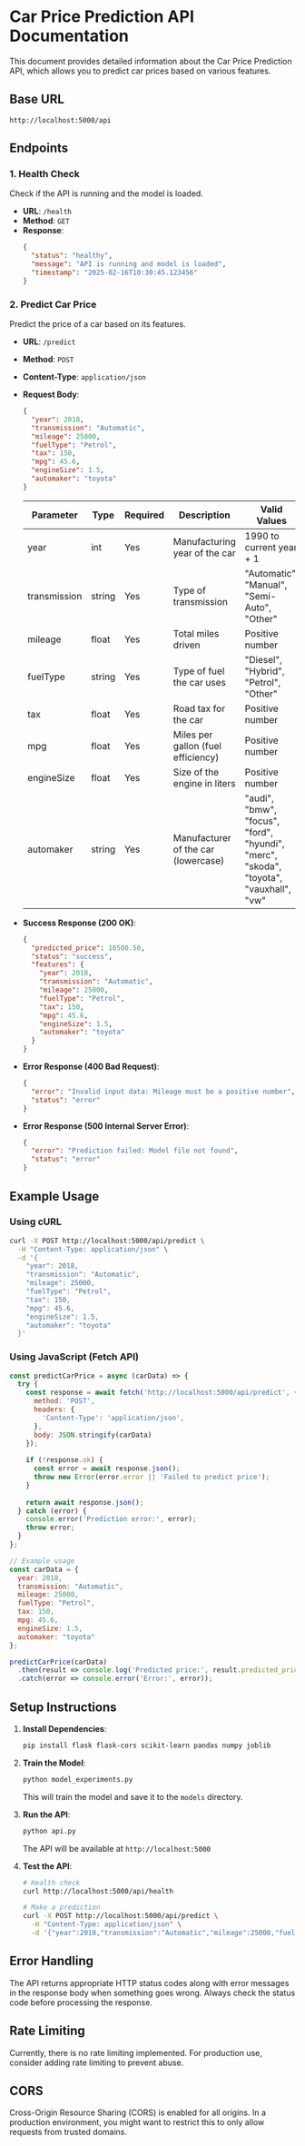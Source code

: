 # Car Price Prediction API Documentation

This document provides detailed information about the Car Price Prediction API, which allows you to predict car prices based on various features.

## Base URL

```
http://localhost:5000/api
```

## Endpoints

### 1. Health Check

Check if the API is running and the model is loaded.

- **URL**: `/health`
- **Method**: `GET`
- **Response**:
  ```json
  {
    "status": "healthy",
    "message": "API is running and model is loaded",
    "timestamp": "2025-02-16T10:30:45.123456"
  }
  ```

### 2. Predict Car Price

Predict the price of a car based on its features.

- **URL**: `/predict`
- **Method**: `POST`
- **Content-Type**: `application/json`
- **Request Body**:
  ```json
  {
    "year": 2018,
    "transmission": "Automatic",
    "mileage": 25000,
    "fuelType": "Petrol",
    "tax": 150,
    "mpg": 45.6,
    "engineSize": 1.5,
    "automaker": "toyota"
  }
  ```

  | Parameter    | Type   | Required | Description                                    | Valid Values                                      |
  |--------------|--------|----------|------------------------------------------------|---------------------------------------------------|
  | year         | int    | Yes      | Manufacturing year of the car                  | 1990 to current year + 1                          |
  | transmission | string | Yes      | Type of transmission                           | "Automatic", "Manual", "Semi-Auto", "Other"       |
  | mileage      | float  | Yes      | Total miles driven                             | Positive number                                   |
  | fuelType     | string | Yes      | Type of fuel the car uses                      | "Diesel", "Hybrid", "Petrol", "Other"            |
  | tax          | float  | Yes      | Road tax for the car                           | Positive number                                   |
  | mpg          | float  | Yes      | Miles per gallon (fuel efficiency)             | Positive number                                   |
  | engineSize   | float  | Yes      | Size of the engine in liters                   | Positive number                                   |
  | automaker    | string | Yes      | Manufacturer of the car (lowercase)            | "audi", "bmw", "focus", "ford", "hyundi", "merc", "skoda", "toyota", "vauxhall", "vw" |

- **Success Response (200 OK)**:
  ```json
  {
    "predicted_price": 18500.50,
    "status": "success",
    "features": {
      "year": 2018,
      "transmission": "Automatic",
      "mileage": 25000,
      "fuelType": "Petrol",
      "tax": 150,
      "mpg": 45.6,
      "engineSize": 1.5,
      "automaker": "toyota"
    }
  }
  ```

- **Error Response (400 Bad Request)**:
  ```json
  {
    "error": "Invalid input data: Mileage must be a positive number",
    "status": "error"
  }
  ```

- **Error Response (500 Internal Server Error)**:
  ```json
  {
    "error": "Prediction failed: Model file not found",
    "status": "error"
  }
  ```

## Example Usage

### Using cURL

```bash
curl -X POST http://localhost:5000/api/predict \
  -H "Content-Type: application/json" \
  -d '{
    "year": 2018,
    "transmission": "Automatic",
    "mileage": 25000,
    "fuelType": "Petrol",
    "tax": 150,
    "mpg": 45.6,
    "engineSize": 1.5,
    "automaker": "toyota"
  }'
```

### Using JavaScript (Fetch API)

```javascript
const predictCarPrice = async (carData) => {
  try {
    const response = await fetch('http://localhost:5000/api/predict', {
      method: 'POST',
      headers: {
        'Content-Type': 'application/json',
      },
      body: JSON.stringify(carData)
    });
    
    if (!response.ok) {
      const error = await response.json();
      throw new Error(error.error || 'Failed to predict price');
    }
    
    return await response.json();
  } catch (error) {
    console.error('Prediction error:', error);
    throw error;
  }
};

// Example usage
const carData = {
  year: 2018,
  transmission: "Automatic",
  mileage: 25000,
  fuelType: "Petrol",
  tax: 150,
  mpg: 45.6,
  engineSize: 1.5,
  automaker: "toyota"
};

predictCarPrice(carData)
  .then(result => console.log('Predicted price:', result.predicted_price))
  .catch(error => console.error('Error:', error));
```

## Setup Instructions

1. **Install Dependencies**:
   ```bash
   pip install flask flask-cors scikit-learn pandas numpy joblib
   ```

2. **Train the Model**:
   ```bash
   python model_experiments.py
   ```
   This will train the model and save it to the `models` directory.

3. **Run the API**:
   ```bash
   python api.py
   ```
   The API will be available at `http://localhost:5000`

4. **Test the API**:
   ```bash
   # Health check
   curl http://localhost:5000/api/health
   
   # Make a prediction
   curl -X POST http://localhost:5000/api/predict \
     -H "Content-Type: application/json" \
     -d '{"year":2018,"transmission":"Automatic","mileage":25000,"fuelType":"Petrol","tax":150,"mpg":45.6,"engineSize":1.5,"automaker":"toyota"}'
   ```

## Error Handling

The API returns appropriate HTTP status codes along with error messages in the response body when something goes wrong. Always check the status code before processing the response.

## Rate Limiting

Currently, there is no rate limiting implemented. For production use, consider adding rate limiting to prevent abuse.

## CORS

Cross-Origin Resource Sharing (CORS) is enabled for all origins. In a production environment, you might want to restrict this to only allow requests from trusted domains.
